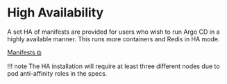 # High Availability

A set HA of manifests are provided for users who wish to run Argo CD in a highly available manner. This runs more containers and Redis in HA mode.

[Manifests ⧉](https://github.com/argoproj/argo-cd/tree/master/manifests) 

!!! note
    The HA installation will require at least three different nodes due to pod anti-affinity roles in the specs.
 
